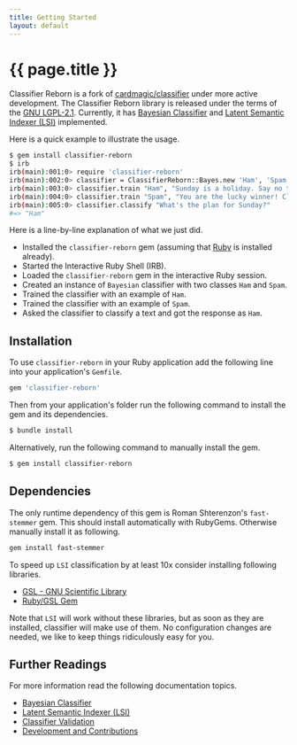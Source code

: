 ```yaml
---
title: Getting Started
layout: default
---
```


# {{ page.title }}

Classifier Reborn is a fork of [cardmagic/classifier](https://github.com/cardmagic/classifier) under more active development.
The Classifier Reborn library is released under the terms of the [GNU LGPL-2.1](https://github.com/jekyll/classifier-reborn/blob/master/LICENSE).
Currently, it has [Bayesian Classifier](https://en.wikipedia.org/wiki/Naive_Bayes_classifier) and [Latent Semantic Indexer (LSI)](https://en.wikipedia.org/wiki/Latent_semantic_analysis) implemented.

Here is a quick example to illustrate the usage.

```bash
$ gem install classifier-reborn
$ irb
irb(main):001:0> require 'classifier-reborn'
irb(main):002:0> classifier = ClassifierReborn::Bayes.new 'Ham', 'Spam'
irb(main):003:0> classifier.train "Ham", "Sunday is a holiday. Say no to work on Sunday!"
irb(main):004:0> classifier.train "Spam", "You are the lucky winner! Claim your holiday prize."
irb(main):005:0> classifier.classify "What's the plan for Sunday?"
#=> "Ham"
```

Here is a line-by-line explanation of what we just did.

* Installed the `classifier-reborn` gem (assuming that [Ruby](https://www.ruby-lang.org/en/) is installed already).
* Started the Interactive Ruby Shell (IRB).
* Loaded the `classifier-reborn` gem in the interactive Ruby session.
* Created an instance of `Bayesian` classifier with two classes `Ham` and `Spam`.
* Trained the classifier with an example of `Ham`.
* Trained the classifier with an example of `Spam`.
* Asked the classifier to classify a text and got the response as `Ham`.

## Installation

To use `classifier-reborn` in your Ruby application add the following line into your application's `Gemfile`.

```ruby
gem 'classifier-reborn'
```

Then from your application's folder run the following command to install the gem and its dependencies.

```bash
$ bundle install
```

Alternatively, run the following command to manually install the gem.

```bash
$ gem install classifier-reborn
```

## Dependencies

The only runtime dependency of this gem is Roman Shterenzon's `fast-stemmer` gem. This should install automatically with RubyGems. Otherwise manually install it as following.

```bash
gem install fast-stemmer
```

To speed up `LSI` classification by at least 10x consider installing following libraries.

* [GSL - GNU Scientific Library](http://www.gnu.org/software/gsl)
* [Ruby/GSL Gem](https://rubygems.org/gems/gsl)

Note that `LSI` will work without these libraries, but as soon as they are installed, classifier will make use of them. No configuration changes are needed, we like to keep things ridiculously easy for you.

## Further Readings

For more information read the following documentation topics.

* [Bayesian Classifier](bayes)
* [Latent Semantic Indexer (LSI)](lsi)
* [Classifier Validation](validation)
* [Development and Contributions](development)
